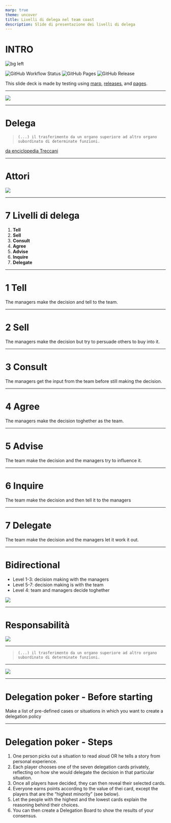 ```yaml
---
marp: true
theme: uncover
title: Livelli di delega nel team coast
description: Slide di presentazione dei livelli di delega
---
```


# INTRO

![bg left](https://miro.medium.com/max/8000/1*0bG7KfkJT0pNWrcSZJMclA.jpeg)

![GitHub Workflow Status](https://img.shields.io/github/workflow/status/claranet-coast/delegation-level-presentation/markdown%20slides/master?style=for-the-badge&logo=github) ![GitHub Pages](https://img.shields.io/static/v1?style=for-the-badge&label=pages&message=online&color=success&logo=github) ![GitHub Release](https://img.shields.io/github/v/release/claranet-coast/delegation-level-presentation?style=for-the-badge&logo=github)

This slide deck is made by testing using [marp](https://marp.app), [releases](https://github.com/claranet-coast/delegation-level-presentation/releases), and [pages](https://github.com/claranet-coast/delegation-level-presentation/deployments).


---

![](https://it.jarofquotes.com/citazioni/54566.jpg)

---

# Delega

> `(...) il trasferimento da un organo superiore ad altro organo subordinato di determinate funzioni.`

[da enciclopedia Treccani](http://www.treccani.it/vocabolario/delega/)

---
# Attori
![](https://www.risorseumane-hr.it/wp-content/uploads/2019/01/concetto-autorita%CC%80.jpg)

---
# 7 Livelli di delega

1. __Tell__
2. __Sell__
3. __Consult__
4. __Agree__
5. __Advise__
6. __Inquire__
7. __Delegate__

---
# 1 Tell
The managers make the decision and tell to the team.
 
---
# 2 Sell
The managers make the decision but try to persuade others to buy into it.
 
---
# 3 Consult
The managers get the input from the team before still making the decision.
 
---
# 4 Agree
The managers make the decision toghether as the team.
 
---
# 5 Advise
The team make the decision and the managers try to influence it.
 
---
# 6 Inquire
The team make the decision and then tell it to the managers
 
---
# 7 Delegate
The team make the decision and the managers let it work it out.
 
---
# Bidirectional

* Level 1-3: decision making with the managers 
* Level 5-7: decision making is with the team 
* Level 4: team and managers decide toghether

![](https://vividbreeze.com/wp-content/uploads/2017/08/delegationPoker.png)

---
# Responsabilità
![](https://www.staynerd.com/wp-content/uploads/3833081-6535156727-quote.jpg)

---

> `(...) il trasferimento da un organo superiore ad altro organo subordinato di determinate funzioni.`

---
![](https://1qjpt15fhlq3xjfpm2utibj1-wpengine.netdna-ssl.com/wp-content/uploads/2019/02/delegation-poker-cards-4.jpg)

---
# Delegation poker - Before starting
Make a list of pre-defined cases or situations in which you want to create a delegation policy

---
# Delegation poker - Steps
1. One person picks out a situation to read aloud OR he tells a story from personal experience.
2. Each player chooses one of the seven delegation cards privately, reflecting on how she would delegate the decision in that particular situation.
3. Once all players have decided, they can then reveal their selected cards.
4. Everyone earns points according to the value of thei card, except the players that are the “highest minority” (see below).
5. Let the people with the highest and the lowest cards explain the reasoning behind their choices.
6. You can then create a Delegation Board to show the results of your consensus.